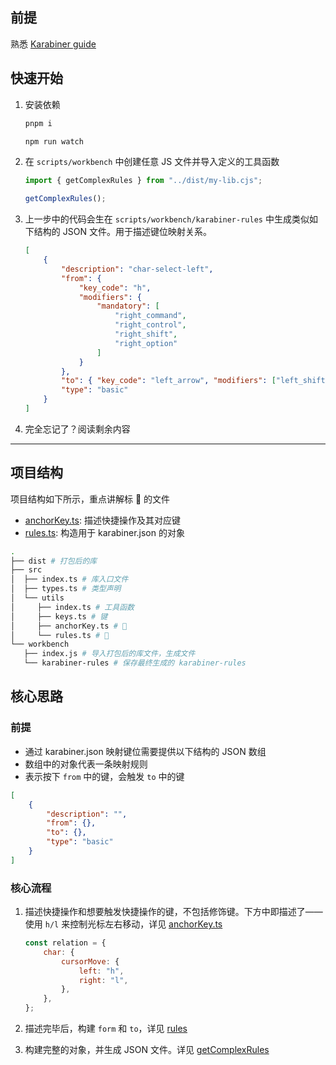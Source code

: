 ## 前提

熟悉 [Karabiner guide](../README.md)

## 快速开始

1. 安装依赖

    ```bash
    pnpm i

    npm run watch
    ```

2. 在 `scripts/workbench` 中创建任意 JS 文件并导入定义的工具函数

    ```javascript
    import { getComplexRules } from "../dist/my-lib.cjs";

    getComplexRules();
    ```

3. 上一步中的代码会生在 `scripts/workbench/karabiner-rules` 中生成类似如下结构的 JSON 文件。用于描述键位映射关系。

    ```json
    [
        {
            "description": "char-select-left",
            "from": {
                "key_code": "h",
                "modifiers": {
                    "mandatory": [
                        "right_command",
                        "right_control",
                        "right_shift",
                        "right_option"
                    ]
                }
            },
            "to": { "key_code": "left_arrow", "modifiers": ["left_shift"] },
            "type": "basic"
        }
    ]
    ```

4. 完全忘记了？阅读剩余内容

---

## 项目结构

项目结构如下所示，重点讲解标 🌟 的文件

-   [anchorKey.ts](src/utils/anchorKey.ts): 描述快捷操作及其对应键
-   [rules.ts](src/utils/rules.ts): 构造用于 karabiner.json 的对象

```bash
.
├── dist # 打包后的库
├── src
│  ├── index.ts # 库入口文件
│  ├── types.ts # 类型声明
│  └── utils
│     ├── index.ts # 工具函数
│     ├── keys.ts # 键
│     ├── anchorKey.ts # 🌟
│     └── rules.ts # 🌟
└── workbench
   ├── index.js # 导入打包后的库文件，生成文件
   └── karabiner-rules # 保存最终生成的 karabiner-rules
```

## 核心思路

### 前提

-   通过 karabiner.json 映射键位需要提供以下结构的 JSON 数组
-   数组中的对象代表一条映射规则
-   表示按下 `from` 中的键，会触发 `to` 中的键

```json
[
    {
        "description": "",
        "from": {},
        "to": {},
        "type": "basic"
    }
]
```

### 核心流程

1. 描述快捷操作和想要触发快捷操作的键，不包括修饰键。下方中即描述了——使用 `h/l` 来控制光标左右移动，详见 [anchorKey.ts](src/utils/anchorKey.ts)

    ```js
    const relation = {
        char: {
            cursorMove: {
                left: "h",
                right: "l",
            },
        },
    };
    ```

2. 描述完毕后，构建 `form` 和 `to`，详见 [rules](src/utils/rules.ts)
3. 构建完整的对象，并生成 JSON 文件。详见 [getComplexRules](https://github.com/HenryC-3/dotfiles/blob/aad3317d30cacd15514262ee9e82c2c180768735/keyboard/karabiner/scripts/src/index.ts#L12-L31)
